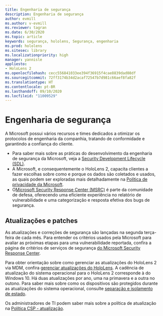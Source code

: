 ```yaml
---
title: Engenharia de segurança
description: Engenharia de segurança
author: evmill
ms.author: v-evmill
ms.reviewer: tagran
ms.date: 6/30/2020
ms.topic: article
keywords: segurança, hololens, Segurança, engenharia
ms.prod: hololens
ms.sitesec: library
ms.localizationpriority: high
manager: yannisle
appliesto:
- HoloLens 2
ms.openlocfilehash: cecc556841033ee394f36915f4cae8839dad08df
ms.sourcegitcommit: 72ff3174b34d2acaf72547b7d981c66aef8fa82f
ms.translationtype: HT
ms.contentlocale: pt-BR
ms.lasthandoff: 09/10/2020
ms.locfileid: "11009529"
---
```

# Engenharia de segurança

A Microsoft possui vários recursos e times dedicados a otimizar os protocolos de engenharia da companhia, tratando de conformidade e garantindo a confiança do cliente. 

  * Para saber mais sobre as práticas do desenvolvimento da engenharia de segurança da Microsoft, veja a [Security Development Lifecycle (SDL)](https://www.microsoft.com/securityengineering/sdl).
  * A Microsoft, e consequentemente o HoloLens 2, capacita clientes a fazer escolhas sobre como e porque os dados são coletados e usados, as quais podem ser exploradas mais detalhadamente na [Política de privacidade da Microsoft](https://privacy.microsoft.com/). 
  * O[Microsoft Security Response Center (MSRC)](https://www.microsoft.com/msrc) é parte da comunidade de defesa, oferecendo uma eficiente experiência no relatório de vulnerabilidade e uma categorização e resposta efetiva dos bugs de segurança. 

## Atualizações e patches

As atualizações e correções de segurança são lançadas na segunda terça-feira de cada mês. Para entender os critérios usados pela Microsoft para avaliar as próximas etapas para uma vulnerabilidade reportada, confira a página de critérios de serviços de segurança [do Microsoft Security Response Center](https://www.microsoft.com/msrc/windows-security-servicing-criteria). 

Para obter orientação sobre como gerenciar as atualizações do HoloLens 2 via MDM, confira [gerenciar atualizações do HoloLens](https://docs.microsoft.com/hololens/hololens-updates). A cadência de atualização do sistema operacional para o HoloLens 2 corresponde à do Windows 10. Há duas atualizações por ano, uma na primavera e a outra no outono. Para saber mais sobre como os dispositivos são protegidos durante as atualizações do sistema operacional, consulte [separação e isolamento de estado](security-state-separation-isolation.md). 

Os administradores de TI podem saber mais sobre a política de atualização na [Política CSP - atualização](https://docs.microsoft.com/windows/client-management/mdm/policy-csp-update). 
